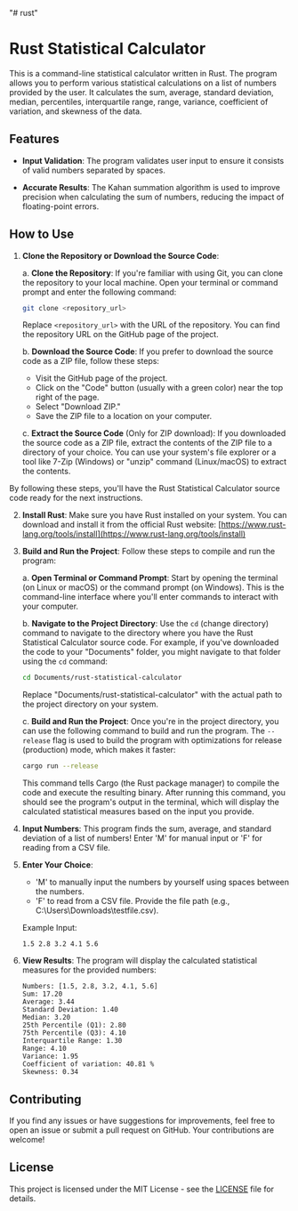 "# rust" 


# Rust Statistical Calculator

This is a command-line statistical calculator written in Rust. The program allows you to perform various statistical calculations on a list of numbers provided by the user. It calculates the sum, average, standard deviation, median, percentiles, interquartile range, range, variance, coefficient of variation, and skewness of the data.

## Features

- **Input Validation**: The program validates user input to ensure it consists of valid numbers separated by spaces.

- **Accurate Results**: The Kahan summation algorithm is used to improve precision when calculating the sum of numbers, reducing the impact of floating-point errors.

## How to Use

1. **Clone the Repository or Download the Source Code**:

    a. **Clone the Repository**: If you're familiar with using Git, you can clone the repository to your local machine. Open your terminal or command prompt and enter the following command:

    ```bash
    git clone <repository_url>
    ```

    Replace `<repository_url>` with the URL of the repository. You can find the repository URL on the GitHub page of the project.

    b. **Download the Source Code**: If you prefer to download the source code as a ZIP file, follow these steps:

    - Visit the GitHub page of the project.
    - Click on the "Code" button (usually with a green color) near the top right of the page.
    - Select "Download ZIP."
    - Save the ZIP file to a location on your computer.

    c. **Extract the Source Code** (Only for ZIP download): If you downloaded the source code as a ZIP file, extract the contents of the ZIP file to a directory of your choice. You can use your system's file explorer or a tool like 7-Zip (Windows) or "unzip" command (Linux/macOS) to extract the contents.

By following these steps, you'll have the Rust Statistical Calculator source code ready for the next instructions.


2. **Install Rust**: Make sure you have Rust installed on your system. You can download and install it from the official Rust website: [https://www.rust-lang.org/tools/install](https://www.rust-lang.org/tools/install)

3. **Build and Run the Project**: Follow these steps to compile and run the program:

    a. **Open Terminal or Command Prompt**: Start by opening the terminal (on Linux or macOS) or the command prompt (on Windows). This is the command-line interface where you'll enter commands to interact with your computer.

    b. **Navigate to the Project Directory**: Use the `cd` (change directory) command to navigate to the directory where you have the Rust Statistical Calculator source code. For example, if you've downloaded the code to your "Documents" folder, you might navigate to that folder using the `cd` command:

    ```bash
    cd Documents/rust-statistical-calculator
    ```

    Replace "Documents/rust-statistical-calculator" with the actual path to the project directory on your system.

    c. **Build and Run the Project**: Once you're in the project directory, you can use the following command to build and run the program. The `--release` flag is used to build the program with optimizations for release (production) mode, which makes it faster:

    ```bash
    cargo run --release
    ```

    This command tells Cargo (the Rust package manager) to compile the code and execute the resulting binary. After running this command, you should see the program's output in the terminal, which will display the calculated statistical measures based on the input you provide.

4. **Input Numbers**: This program finds the sum, average, and standard deviation of a list of numbers! Enter 'M' for manual input or 'F' for reading from a CSV file.

5. **Enter Your Choice**: 
    - 'M' to manually input the numbers by yourself using spaces between the numbers.
    - 'F' to read from a CSV file. Provide the file path (e.g., C:\Users\Downloads\testfile.csv).

   Example Input:

   ```plaintext
   1.5 2.8 3.2 4.1 5.6
   ```

5. **View Results**: The program will display the calculated statistical measures for the provided numbers:

    ```plaintext
    Numbers: [1.5, 2.8, 3.2, 4.1, 5.6]
    Sum: 17.20
    Average: 3.44
    Standard Deviation: 1.40
    Median: 3.20
    25th Percentile (Q1): 2.80
    75th Percentile (Q3): 4.10
    Interquartile Range: 1.30
    Range: 4.10
    Variance: 1.95
    Coefficient of variation: 40.81 %
    Skewness: 0.34
    ```

## Contributing

If you find any issues or have suggestions for improvements, feel free to open an issue or submit a pull request on GitHub. Your contributions are welcome!

## License

This project is licensed under the MIT License - see the [LICENSE](LICENSE) file for details.
